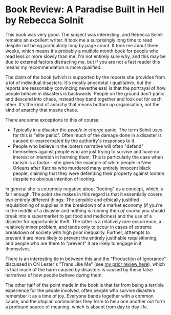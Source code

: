 # Book Review: A Paradise Built in Hell by Rebecca Solnit

This book was very good. The subject was interesting, and Rebecca Solnit remains an excellent writer.
It took me a surprisingly long time to read despite not being particularly long by page count.
It took me about three weeks, which means it's probably a multiple month book for people who read less or more slowly than me.
I'm not entirely sure why, and this may be due to external factors distracting me, but if you are not a fast reader this means my recommendation is more qualified.

The claim of the book (which is supported by the reports she provides from a lot of individual disasters. It's mostly anecdotal / qualitative, but the reports are reasonably convincing nevertheless) is that the portrayal of how people behave in disasters is backwards: People on the ground *don't* panic and descend into chaos, instead they band together and look out for each other. It's the kind of anarchy that means bottom up organisation, not the kind of anarchy that means chaos.

There are some exceptions to this of course:

* Typically in a disaster the *people in charge* panic. The term Solnit uses for this is "elite panic". Often much of the damage done in a disaster is caused or exarcerbated by the authority's responses to it.
* People who believe in the looters narrative will often "defend" themselves against people who are just trying to survive and have no interest or intention in harming them. This is particularly the case when racism is a factor - she gives the example of white people in New Orleans after Katrina who murdered many entirely innocent black people, claiming that they were defending their property against looters despite no obvious intention of looting.

In general she is extremely negative about "looting" as a concept, which is fair enough. The point she makes in this regard is that it essentially covers two entirely different things: The sensible and ethically justified requisitioning of supplies in the breakdown of a market economy (if you're in the middle of a disaster and nothing is running then *of course* you should break into a supermarket to get food and medicines) and the use of a disaster for opportunistic theft. The latter is a relatively rare occurrence, a relatively minor problem, and tends only to occur in cases of extreme breakdown of society with high prior inequality. Further, atttempts to prevent it are more likely to prevent the entirely justifiable requisitioning, and people who are there to "prevent" it are likely to engage in it themselves.

There is an interesting tie in between this and the "Production of Ignorance" discussed in CN Lester's "Trans Like Me" (see [my prior review here](https://notebook.drmaciver.com/posts/2018-11-12-06:24.html)),
which is that much of the harm caused by disasters is caused by these false narratives of how people behave during them.

The other half of the point made in the book is that far from being a terrible experience for the people involved, often people who survive disasters remember it as a time of joy.
Everyone bands together with a common cause, and the utopian communities they form to help one another out form a profound source of meaning, which is absent from day to day life.
